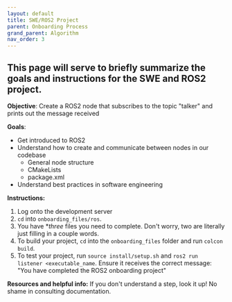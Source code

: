 ```yaml
---
layout: default
title: SWE/ROS2 Project
parent: Onboarding Process
grand_parent: Algorithm
nav_order: 3
---
```


## This page will serve to briefly summarize the goals and instructions for the SWE and ROS2 project.


**Objective**: Create a ROS2 node that subscribes to the topic "talker" and prints out the message received

**Goals**:
- Get introduced to ROS2
- Understand how to create and communicate between nodes in our codebase
  - General node structure
  - CMakeLists
  - package.xml
- Understand best practices in software engineering


**Instructions:**
1. Log onto the development server
2. `cd` into `onboarding_files/ros`.
3. You have **three* files you need to complete. Don't worry, two are literally just filling in a couple words.
4. To build your project, `cd` into the `onboarding_files` folder and run `colcon build`.
5. To test your project, run `source install/setup.sh` and `ros2 run listener <executable_name`. Ensure it receives the correct message: "You have completed the ROS2 onboarding project"

**Resources and helpful info:**
If you don't understand a step, look it up! No shame in consulting documentation.


